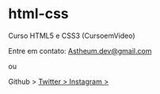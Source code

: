 # html-css
 Curso HTML5 e CSS3 (CursoemVideo)

Entre em contato:
Astheum.dev@gmail.com

ou

Github > <a href="https://github.com/Astheum">
Twitter >
Instagram >
